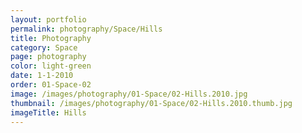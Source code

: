 ```yaml
---
layout: portfolio
permalink: photography/Space/Hills
title: Photography
category: Space
page: photography
color: light-green
date: 1-1-2010
order: 01-Space-02
image: /images/photography/01-Space/02-Hills.2010.jpg
thumbnail: /images/photography/01-Space/02-Hills.2010.thumb.jpg
imageTitle: Hills
---
```

